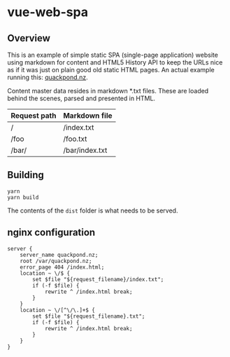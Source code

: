 # vue-web-spa

## Overview

This is an example of simple static SPA (single-page application) website using markdown for content and HTML5 History API to keep the URLs nice as if it was just on plain good old static HTML pages. An actual example running this: [quackpond.nz](https://quackpond.nz/).

Content master data resides in markdown \*.txt files. These are loaded behind the scenes, parsed and presented in HTML.

| Request path | Markdown file  |
| -----------  | -----------    |
| /            | /index.txt     |
| /foo         | /foo.txt       |
| /bar/        | /bar/index.txt |

## Building

```
yarn
yarn build
```

The contents of the `dist` folder is what needs to be served.

## nginx configuration

```
server {
    server_name quackpond.nz;
    root /var/quackpond.nz;
    error_page 404 /index.html;
    location ~ \/$ {
        set $file "${request_filename}/index.txt";
        if (-f $file) {
            rewrite ^ /index.html break;
        }
    }
    location ~ \/[^\/\.]+$ {
        set $file "${request_filename}.txt";
        if (-f $file) {
            rewrite ^ /index.html break;
        }
    }
}
```
